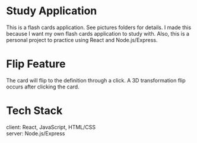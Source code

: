 # Study Application
This is a flash cards application. See pictures folders for details.
I made this because I want my own flash cards application to study with.
Also, this is a personal project to practice using React and Node.js/Express.

# Flip Feature
The card will flip to the definition through a click. A 3D
transformation flip occurs after clicking the card.

# Tech Stack
client: React, JavaScript, HTML/CSS<br />
server: Node.js/Express